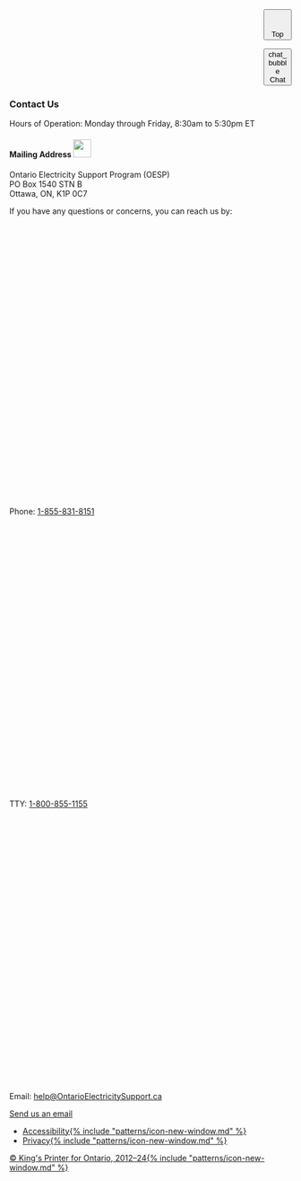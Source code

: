 <style>
.top button {
    width: 50px;
}
.top {
    position: sticky;
    bottom: 20px;
    display: flex;
    flex-direction: column;
    align-items: flex-end;
    gap: 15px;
}
@media (max-width: 640px) {
    .top { max-width: 95%; margin: auto; }
}
@media (min-width: 641px) {
    .top { max-width: 1120px; margin: auto; }
}
</style>
<div class="top">
<button onClick='scrollToTop()' id='actual-btt-button'>
    <svg class="ontario-icon" alt="" aria-hidden="true" focusable="false" sol:category="primary" viewBox="0 0 24 24" preserveAspectRatio="xMidYMid meet"> <use href="#ontario-icon-arrow-up"></use></svg><br />
    Top
</button>
<button onClick='scrollToTop()' id='actual-btt-button'>
    <span class="material-symbols-outlined">
chat_bubble
</span><br />
    Chat
</button>
</div>

<!-- Default -->
<footer class='ontario-footer ontario-footer--expanded'>
    <div class='ontario-footer__expanded-top-section'>
        <div class='ontario-row'>
            <div class='ontario-columns ontario-small-12 ontario-medium-6'>
                <h3 class='ontario-h4'>Contact Us</h3>
                <p>Hours of Operation: Monday through Friday, 8:30am to 5:30pm ET</p>
                <h4 class='ontario-h5'>Mailing Address <img src="/assets/imgs/contact_mail.png" style="height: 2rem; width: auto;" /></h4>
                <p>Ontario Electricity Support Program (OESP)<br/>PO Box 1540 STN B<br />Ottawa, ON, K1P 0C7</p>
            </div>
            <div class='ontario-columns ontario-small-12 ontario-medium-6'>
                <p>If you have any questions or concerns, you can reach us by:</p>
                <p>
                <svg class="ontario-icon" alt="" aria-hidden="true" focusable="false" sol:category="primary" viewBox="0 0 24 24" preserveAspectRatio="xMidYMid meet"><use href="#ontario-icon-phone"></use></svg> Phone: <a href="tel:1-855-831-8151"> 1-855-831-8151</a> <br /> 
                <svg class="ontario-icon" alt="" aria-hidden="true" focusable="false" sol:category="primary" viewBox="0 0 24 24" preserveAspectRatio="xMidYMid meet"><use href="#ontario-icon-tty"></use></svg> TTY: <a href="tel:1-800-855-1155">1-800-855-1155</a> <br />
                <svg class="ontario-icon" alt="" aria-hidden="true" focusable="false" sol:category="primary" viewBox="0 0 24 24" preserveAspectRatio="xMidYMid meet"><use href="#ontario-icon-email"></use></svg> Email: <a href="mailto:help@OntarioElectricitySupport.ca" >help@OntarioElectricitySupport.ca</a>
                </p>
                <p><a class='ontario-footer__button ontario-button ontario-margin-bottom-0-!' href='#'>Send us an email</a></p>
            </div>
        </div>
    </div>
    <div class='ontario-row ontario-footer__expanded-bottom-section'>
        <div class='ontario-columns ontario-small-12'>
            <ul class='ontario-footer__links-container ontario-footer__links-container--inline'>
                <li><a class='ontario-footer__link' href='https://www.ontario.ca/page/accessibility'>Accessibility{% include "patterns/icon-new-window.md" %}</a></li>
                <li><a class='ontario-footer__link' href='https://www.ontario.ca/page/privacy-statement'>Privacy{% include "patterns/icon-new-window.md" %}</a></li>
            </ul>
            <div class='ontario-footer__copyright'>
                <a class='ontario-footer__link' href='https://www.ontario.ca/page/copyright-information'> &copy; King's Printer for Ontario, <span class='ontario-nbsp'>2012&ndash;24</span>{% include "patterns/icon-new-window.md" %}</a>
            </div>
        </div>
    </div>
</footer>